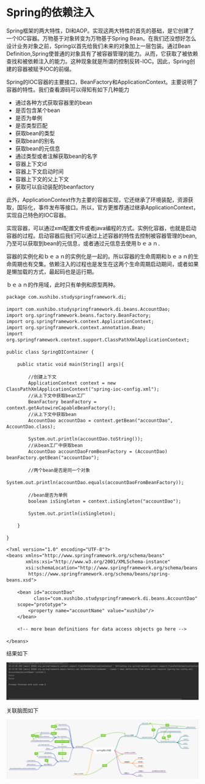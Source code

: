 # Spring的依赖注入

Spring框架的两大特性，DI和AOP。实现这两大特性的首先的基础，是它创建了一个IOC容器。万物基于对象转变为万物基于Spring Bean。在我们还没想好怎么设计业务对象之前，Spring以首先给我们未来的对象加上一层包装。通过Bean Definition,Spring使普通的对象具有了被容器管理的能力。从而，它获取了被依赖查找和被依赖注入的能力。这种现象就是所谓的控制反转-IOC。因此，Spring创建的容器被赋予IOC的前缀。

Spring的IOC容器的主要接口，BeanFactory和ApplicationContext。主要说明了容器的特性。我们查看源码可以得知有如下几种能力



- 通过各种方式获取容器里的bean
- 是否包含某个bean
- 是否为单例
- 是否类型匹配
- 获取bean的类型
- 获取bean的别名
- 获取bean的元信息
- 通过类型或者注解获取bean的名字
- 容器上下文id
- 容器上下文启动时间
- 容器上下文的父上下文
- 获取可以自动装配的beanfactory



此外，ApplicationContext作为主要的容器实现，它还继承了环境装配，资源获取，国际化，事件发布等接口。所以，官方更推荐通过继承ApplicationContext，实现自己特色的IOC容器。

实现容器，可以通过xml配置文件或者java编程的方式。实例化容器，也就是启动容器的过程。启动容器后我们可以通过上述容器的特性去控制被容器管理的bean,乃至可以获取到bean的元信息，或者通过元信息去使用ｂｅａｎ．

容器的实例化和ｂｅａｎ的实例化是一起的。所以容器的生命周期和ｂｅａｎ的生命周期也有交集。依赖注入的过程也是发生在这两个生命周期启动期间，或者如果是懒加载的方式，最起码也是运行期。

ｂｅａｎ的作用域，此时只有单例和原型两种。

```ｊａｖａ
package com.xushibo.studyspringframework.di;

import com.xushibo.studyspringframework.di.beans.AccountDao;
import org.springframework.beans.factory.BeanFactory;
import org.springframework.context.ApplicationContext;
import org.springframework.context.annotation.Bean;
import org.springframework.context.support.ClassPathXmlApplicationContext;

public class SpringDIContainer {

    public static void main(String[] args){

        //创建上下文
        ApplicationContext context = new ClassPathXmlApplicationContext("spring-ioc-config.xml");
        //从上下文中获取bean工厂
        BeanFactory beanFactory = context.getAutowireCapableBeanFactory();
        //从上下文中获取bean
        AccountDao accountDao = context.getBean("accountDao", AccountDao.class);

        System.out.println(accountDao.toString());
        //从bean工厂中获取bean
        AccountDao accountDaoFromBeanFactory = (AccountDao) beanFactory.getBean("accountDao");

        //两个bean是否是同一个对象
        System.out.println(accountDao.equals(accountDaoFromBeanFactory));

        //bean是否为单例
        boolean isSingleton = context.isSingleton("accountDao");

        System.out.println(isSingleton);

    }

}
```



```ｘｍｌ
<?xml version="1.0" encoding="UTF-8"?>
<beans xmlns="http://www.springframework.org/schema/beans"
       xmlns:xsi="http://www.w3.org/2001/XMLSchema-instance"
       xsi:schemaLocation="http://www.springframework.org/schema/beans
        https://www.springframework.org/schema/beans/spring-beans.xsd">

    <bean id="accountDao"
          class="com.xushibo.studyspringframework.di.beans.AccountDao"
    scope="prototype">
        <property name="accountName" value="xushibo"/>
    </bean>

    <!-- more bean definitions for data access objects go here -->

</beans>
```



结果如下

![image-20210912195108215](Spring%E7%9A%84%E4%BE%9D%E8%B5%96%E6%B3%A8%E5%85%A5.assets/image-20210912195108215-1631447470573.png)



关联脑图如下

![spring核心内容](Spring%E7%9A%84%E4%BE%9D%E8%B5%96%E6%B3%A8%E5%85%A5.assets/spring%E6%A0%B8%E5%BF%83%E5%86%85%E5%AE%B9-1631447512611.jpg)

